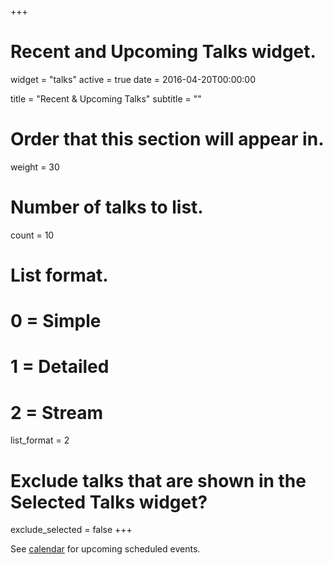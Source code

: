 +++
# Recent and Upcoming Talks widget.
widget = "talks"
active = true
date = 2016-04-20T00:00:00

title = "Recent & Upcoming Talks"
subtitle = ""

# Order that this section will appear in.
weight = 30

# Number of talks to list.
count = 10

# List format.
#   0 = Simple
#   1 = Detailed
#   2 = Stream
list_format = 2

# Exclude talks that are shown in the Selected Talks widget?
exclude_selected = false
+++

See [calendar](https://calendar.google.com/calendar/embed?src=ioaeekgm5r2665lkdo742q82j0%40group.calendar.google.com&ctz=Europe%2FRome)
for upcoming scheduled events.
